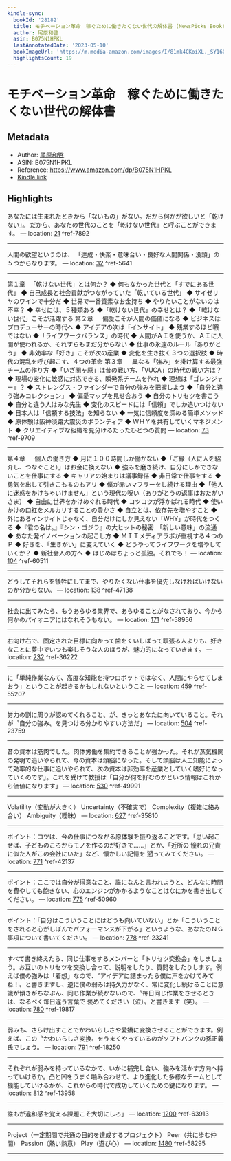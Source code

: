 ```yaml
---
kindle-sync:
  bookId: '28182'
  title: モチベーション革命　稼ぐために働きたくない世代の解体書 (NewsPicks Book)
  author: 尾原和啓
  asin: B075N1HPKL
  lastAnnotatedDate: '2023-05-10'
  bookImageUrl: 'https://m.media-amazon.com/images/I/81mk4CKoiXL._SY160.jpg'
  highlightsCount: 19
---
```

# モチベーション革命　稼ぐために働きたくない世代の解体書
## Metadata
* Author: [尾原和啓](https://www.amazon.comundefined)
* ASIN: B075N1HPKL
* Reference: https://www.amazon.com/dp/B075N1HPKL
* [Kindle link](kindle://book?action=open&asin=B075N1HPKL)

## Highlights
あなたには生まれたときから「ないもの」がない。だから何かが欲しいと「乾けない」。 だから、あなたの世代のことを「乾けない世代」と呼ぶことができます。 — location: [21](kindle://book?action=open&asin=B075N1HPKL&location=21) ^ref-7892

---
人間の欲望というのは、 「達成・快楽・意味合い・良好な人間関係・没頭」の５つからなります。 — location: [32](kindle://book?action=open&asin=B075N1HPKL&location=32) ^ref-5641

---
第１章 　「乾けない世代」とは何か？ ◆ 何もなかった世代と「すでにある世代」 ◆ 自己成長と社会貢献がつながっていた「乾いている世代」 ◆ サイゼリヤのワインで十分だ ◆ 世界で一番質素なお金持ち ◆ やりたいことがないのは不幸？ ◆ 幸せには、５種類ある ◆「乾けない世代」の幸せとは？ ◆「乾けない世代」こそが活躍する 第２章 　 偏愛こそが人間の価値になる ◆ ビジネスはプロデューサーの時代へ ◆ アイデアの次は「インサイト」 ◆ 残業するほど暇ではない ◆「ライフワークバランス」の時代 ◆ 人間がＡＩを使うか、ＡＩに人間が使われるか、それすらもまだ分からない ◆ 仕事の永遠のルール「ありがとう」 ◆ 非効率な「好き」こそが次の産業 ◆ 変化を生き抜く３つの選択肢 ◆ 時代の混乱を呼び起こす、４つの革命 第３章 　 異なる「強み」を掛け算する最強チームの作り方 ◆「いざ関ヶ原」は昔の戦い方、「VUCA」の時代の戦い方は？ ◆ 現場の変化に敏感に対応できる、瞬発系チームを作れ ◆ 理想は「ゴレンジャー」？ ◆ ストレングス・ファインダーで自分の強みを把握しよう ◆「自分と違う強みコレクション」 ◆ 偏愛マップを見せ合おう ◆ 自分のトリセツを書こう ◆ 自分と違う人はみな先生 ◆ 変化のスピードには「信頼」でしか追いつけない ◆ 日本人は「信頼する技法」を知らない ◆ 一気に信頼度を深める簡単メソッド ◆ 原体験は阪神淡路大震災のボランティア ◆ ＷＨＹを共有していくマネジメント ◆ クリエイティブな組織を見分けるたったひとつの質問 — location: [73](kindle://book?action=open&asin=B075N1HPKL&location=73) ^ref-9709

---
第４章 　 個人の働き方 ◆ 月に１００時間しか働かない ◆「ご縁（人に人を紹介し、つなぐこと）」はお金に換えない ◆ 強みを磨き続け、自分にしかできないことを仕事にする ◆ キャリアの始まりは議事録係 ◆ 非日常で仕事をする ◆ 勇気を出して引きこもるのもアリ ◆ 僕が赤いマフラーをし続ける理由 ◆「他人に迷惑をかけちゃいけません」という現代の呪い（ありがとうの返事はおたがいさま） ◆ 自由に世界をかけめぐれる時代 ◆ コツコツが浮かばれる時代 ◆ 使いかけの口紅をメルカリすることの豊かさ ◆ 自立とは、依存先を増やすこと ◆ 外にあるインサイトじゃなく、自分だけにしか見えない「WHY」が時代をつくる ◆『君の名は。』『シン・ゴジラ』の大ヒットの秘密　「新しい意味」の流通 ◆ あなた発イノベーションの起こし方 ◆ ＭＩＴメディアラボが重視する４つのＰ ◆ 好きを、「生きがい」に変えていく ◆ どうやってライフワークを増やしていくか？ ◆ 新社会人の方へ ◆ はじめはちょっと孤独。それでも！ — location: [104](kindle://book?action=open&asin=B075N1HPKL&location=104) ^ref-60511

---
どうしてそれらを犠牲にしてまで、やりたくない仕事を優先しなければいけないのか分からない。 — location: [138](kindle://book?action=open&asin=B075N1HPKL&location=138) ^ref-47138

---
社会に出てみたら、もうあらゆる業界で、あらゆることがなされており、今から何かのパイオニアにはなれそうもない。 — location: [171](kindle://book?action=open&asin=B075N1HPKL&location=171) ^ref-58956

---
右向け右で、固定された目標に向かって歯をくいしばって頑張る人よりも、好きなことに夢中でいつも楽しそうな人のほうが、魅力的になっていきます。 — location: [232](kindle://book?action=open&asin=B075N1HPKL&location=232) ^ref-36222

---
に「単純作業なんて、高度な知能を持つロボットではなく、人間にやらせてしまおう」ということが起きるかもしれないということ — location: [459](kindle://book?action=open&asin=B075N1HPKL&location=459) ^ref-55207

---
労力の割に周りが認めてくれること〟が、きっとあなたに向いていること。それが〝自分の強み〟を見つける分かりやすい方法だ」 — location: [504](kindle://book?action=open&asin=B075N1HPKL&location=504) ^ref-23759

---
昔の資本は筋肉でした。肉体労働を集約できることが強かった。それが蒸気機関の発明で追いやられて、今の資本は頭脳になった。そして頭脳は人工知能によって効率的な仕事に追いやられて、次の資本は非効率を産業としていく嗜好になっていくのです」。これを受けて教授は「自分が何を好むのかという情報はこれから価値になります」 — location: [530](kindle://book?action=open&asin=B075N1HPKL&location=530) ^ref-49991

---
Volatility（変動が大きく） Uncertainty（不確実で） Complexity（複雑に絡み合い） Ambiguity（曖昧） — location: [627](kindle://book?action=open&asin=B075N1HPKL&location=627) ^ref-35810

---
ポイント：コツは、今の仕事につながる原体験を振り返ることです。「思い起こせば、子どものころからモノを作るのが好きで……」とか、「近所の 憧れの兄貴に似た人がこの会社にいた」など、懐かしい記憶を 遡ってみてください。 — location: [771](kindle://book?action=open&asin=B075N1HPKL&location=771) ^ref-42137

---
ポイント：ここでは自分が得意なこと、誰になんと言われようと、どんなに時間を費やしても飽きない、心のエンジンがかかるようなことはなにかを書き出してください。 — location: [775](kindle://book?action=open&asin=B075N1HPKL&location=775) ^ref-50960

---
ポイント：「自分はこういうことにはどうも向いていない」とか「こういうことをされると心がしぼんでパフォーマンスが下がる」というような、あなたのＮＧ事項について書いてください。 — location: [778](kindle://book?action=open&asin=B075N1HPKL&location=778) ^ref-23241

---
すべて書き終えたら、同じ仕事をするメンバーと「トリセツ交換会」をしましょう。お互いのトリセツを交換し合って、説明をしたり、質問をしたりします。例えば僕の強みは「着想」なので、〝アイデアに詰まったら僕に声をかけてみてね！〟と書きますし、逆に僕の弱みは持久力がなく、常に変化し続けることに意識が傾きがちなぶん、同じ作業が続かないので、〝毎日同じ作業をさせるときは、なるべく毎日違う言葉で 褒めてください（泣）〟と書きます（笑）。 — location: [780](kindle://book?action=open&asin=B075N1HPKL&location=780) ^ref-19817

---
弱みも、さらけ出すことでかわいらしさや愛嬌に変換させることができます。例えば、この〝かわいらしさ変換〟をうまくやっているのがソフトバンクの孫正義氏でしょう。 — location: [791](kindle://book?action=open&asin=B075N1HPKL&location=791) ^ref-18250

---
それぞれが弱みを持っているなかで、いかに補完し合い、強みを活かす方向へ持っていけるか。凸と凹をうまく嚙み合わせて、より進化した多様なチームとして機能していけるかが、これからの時代で成功していくための鍵になります。 — location: [812](kindle://book?action=open&asin=B075N1HPKL&location=812) ^ref-13958

---
誰もが違和感を覚える課題こそ大切にしろ」 — location: [1200](kindle://book?action=open&asin=B075N1HPKL&location=1200) ^ref-63913

---
Project（一定期間で共通の目的を達成するプロジェクト） Peer（共に歩む仲間） Passion（熱い熱意） Play（遊び心） — location: [1480](kindle://book?action=open&asin=B075N1HPKL&location=1480) ^ref-58295

---
